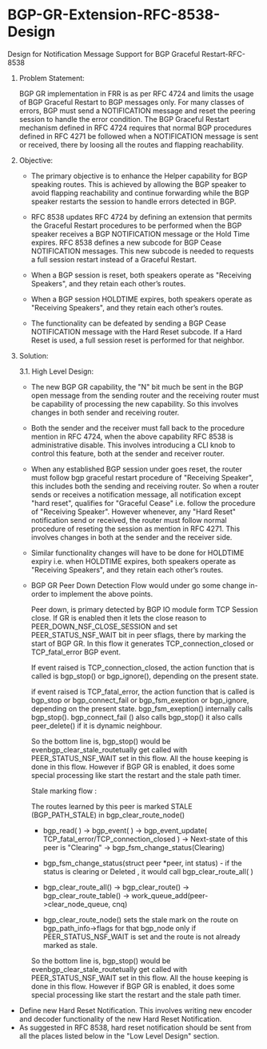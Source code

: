 # BGP-GR-Extension-RFC-8538-Design
Design for Notification Message Support for BGP Graceful Restart-RFC-8538


1. Problem Statement:

	BGP GR implementation in FRR is as per RFC 4724 and limits the usage of BGP Graceful Restart to BGP messages only. 
For many classes of errors, BGP must send a NOTIFICATION message and reset the peering session to handle the error 
condition.  The BGP Graceful Restart mechanism defined in RFC 4724 requires that normal BGP procedures defined in 
RFC 4271 be followed when a NOTIFICATION message is sent or received, there by loosing all the routes and flapping 
reachability.

2. Objective:

	* The primary objective is to enhance the Helper capability for BGP speaking routes. This is achieved by allowing
the BGP speaker to avoid flapping reachability and continue forwarding while the BGP speaker restarts the session
to handle errors detected in BGP.

	* RFC 8538 updates  RFC 4724 by defining an extension that permits the Graceful Restart procedures to be performed 
when the BGP speaker receives a BGP NOTIFICATION message or the Hold Time expires. RFC 8538 defines a new subcode
for BGP Cease NOTIFICATION messages. This  new subcode is needed to requests a full session restart instead of a 
Graceful Restart.

	* When a BGP session is reset, both speakers operate as "Receiving Speakers", and they retain each other’s routes.

	* When a BGP session HOLDTIME expires, both speakers operate as "Receiving Speakers", and they retain each other’s 
routes.

	* The functionality can be defeated by sending a BGP Cease NOTIFICATION message with the Hard Reset subcode. If a 
Hard Reset is used, a full session reset is performed for that neighbor.

3. Solution:

	3.1. High Level Design:

	* The new BGP GR capability, the "N" bit much be sent in the BGP open message from the sending router and the receiving
router must be capability of processing the new capability.  So this involves changes in both sender and receiving router.

	* Both the sender and the receiver must fall back to the procedure mention in RFC 4724, when the above capability RFC 8538 is administrative disable. This involves introducing a CLI knob to control this feature, both at the sender and receiver 
router.

	* When any established BGP session under goes reset, the router must follow bgp graceful restart procedure of "Receiving Speaker", this includes both the sending and receiving router. So when a router sends or receives a notification message,  all notification except "hard reset", qualifies for "Graceful Cease" i.e. follow the procedure of  "Receiving Speaker". However whenever, any "Hard Reset" notification send or received, the router must follow normal procedure of reseting the session as mention in RFC 4271. This involves changes in both at the sender and the receiver side.

	* Similar functionality changes will have to be done for HOLDTIME expiry i.e. when HOLDTIME expires, both speakers operate as "Receiving Speakers", and they retain each other’s routes.

	* BGP GR Peer Down Detection Flow would under go some change in-order to implement the above points.

		Peer down, is primary detected by BGP IO module form TCP Session close. If GR is enabled then it lets the close reason to PEER_DOWN_NSF_CLOSE_SESSION and set PEER_STATUS_NSF_WAIT bit in  peer sflags, there by marking the start of BGP GR. In this flow it generates TCP_connection_closed or TCP_fatal_error BGP event. 

		If  event raised is TCP_connection_closed, the action function that is called is bgp_stop() or bgp_ignore(), depending on the present state.

		if event raised is TCP_fatal_error, the action function that is called is bgp_stop or bgp_connect_fail or bgp_fsm_exeption or bgp_ignore, depending on the present state. bgp_fsm_exeption() internally calls bgp_stop().  bgp_connect_fail () also calls bgp_stop() it also calls peer_delete() if it is dynamic neighbour.

		So the bottom line is, bgp_stop() would be evenbgp_clear_stale_routetually get called with PEER_STATUS_NSF_WAIT set in this flow. All the house keeping is done in this flow. However if BGP GR is enabled, it does some special processing like start the restart and the stale path timer.

		Stale marking flow :

		The routes learned by this peer is marked STALE (BGP_PATH_STALE) in bgp_clear_route_node()

		* bgp_read( ) → bgp_event( ) → bgp_event_update( TCP_fatal_error/TCP_connection_closed ) → Next-state of this peer is "Clearing" → bgp_fsm_change_status(Clearing)

		* bgp_fsm_change_status(struct peer *peer, int status) - if the status is clearing or Deleted , it would call bgp_clear_route_all( )

		* bgp_clear_route_all() → bgp_clear_route() → bgp_clear_route_table() → work_queue_add(peer->clear_node_queue, cnq)

		* bgp_clear_route_node() sets the stale mark on the route on bgp_path_info→flags for that bgp_node only if PEER_STATUS_NSF_WAIT is set and the route is not already marked as stale.

		So the bottom line is, bgp_stop() would be evenbgp_clear_stale_routetually get called with PEER_STATUS_NSF_WAIT set in this flow. All the house keeping is done in this flow. However if BGP GR is enabled, it does some special processing like start the restart and the stale path timer.

* Define new Hard Reset Notification. This involves writing new encoder and decoder functionality of the new Hard Reset Notification.
* As suggested in RFC 8538, hard reset notification should be sent from all the places listed below in the "Low Level Design" section.
